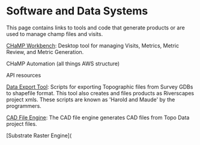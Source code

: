 
# Software and Data Systems
This page contains links to tools and code that generate products or are used to manage champ files and visits.

[CHaMP Workbench](workbench.northarrowresearch.com): Desktop tool for managing Visits, Metrics, Metric Review, and Metric Generation.

CHaMP Automation (all things AWS structure)

API resources

[Data Export Tool](https://southforkresearch.github.io/CHaMP_Survey_Project_Export/): Scripts for exporting Topographic files from Survey GDBs to shapefile format.  This tool also creates and files products as Riverscapes project xmls.  These scripts are known as 'Harold and Maude' by the programmers.

[CAD File Engine](https://github.com/SouthForkResearch/CHaMP_Metrics/blob/master/docs/cad_exports.md):  The CAD file engine generates CAD files from Topo Data project files. 

[Substrate Raster Engine](
